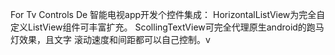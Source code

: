 For Tv Controls De
智能电视app开发个控件集成：
HorizontalListView为完全自定义ListView组件可丰富扩充。
ScollingTextView可完全代理原生android的跑马灯效果，且文字
滚动速度和间距都可以自己控制。v

